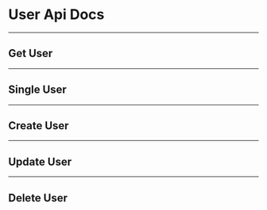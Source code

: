 # User Api Docs

---

## Get User

---

## Single User

---

## Create User

---

## Update User

---

## Delete User